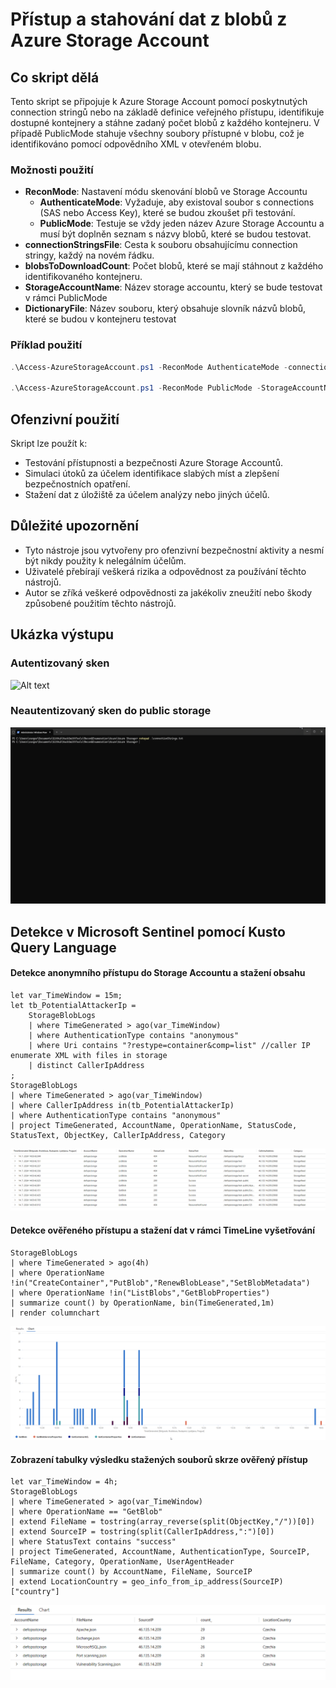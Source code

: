 # Přístup a stahování dat z blobů z Azure Storage Account

## Co skript dělá
Tento skript se připojuje k Azure Storage Account pomocí poskytnutých connection stringů nebo na základě definice veřejného přístupu, identifikuje dostupné kontejnery a stáhne zadaný počet blobů z každého kontejneru. V případě PublicMode stahuje všechny soubory přístupné v blobu, což je identifikováno pomocí odpovědního XML v otevřeném blobu.

### Možnosti použití
- **ReconMode**: Nastavení módu skenování blobů ve Storage Accountu
    - **AuthenticateMode**: Vyžaduje, aby existoval soubor s connections (SAS nebo Access Key), které se budou zkoušet při testování.
    - **PublicMode**: Testuje se vždy jeden název Azure Storage Accountu a musí být doplněn seznam s názvy blobů, které se budou testovat.
- **connectionStringsFile**: Cesta k souboru obsahujícímu connection stringy, každý na novém řádku.
- **blobsToDownloadCount**: Počet blobů, které se mají stáhnout z každého identifikovaného kontejneru.
- **StorageAccountName**: Název storage accountu, který se bude testovat v rámci PublicMode
- **DictionaryFile**: Název souboru, který obsahuje slovník názvů blobů, které se budou v kontejneru testovat


### Příklad použití
```powershell
.\Access-AzureStorageAccount.ps1 -ReconMode AuthenticateMode -connectionStringsFile "connectionStrings.txt" -blobsToDownloadCount 5

.\Access-AzureStorageAccount.ps1 -ReconMode PublicMode -StorageAccountName publicstorageaccount -DictionaryFile .\small.txt

```

## Ofenzivní použití
Skript lze použít k:
- Testování přístupnosti a bezpečnosti Azure Storage Accountů.
- Simulaci útoků za účelem identifikace slabých míst a zlepšení bezpečnostních opatření.
- Stažení dat z úložiště za účelem analýzy nebo jiných účelů.

## Důležité upozornění
- Tyto nástroje jsou vytvořeny pro ofenzivní bezpečnostní aktivity a nesmí být nikdy použity k nelegálním účelům.
- Uživatelé přebírají veškerá rizika a odpovědnost za používání těchto nástrojů.
- Autor se zříká veškeré odpovědnosti za jakékoliv zneužití nebo škody způsobené použitím těchto nástrojů.

## Ukázka výstupu
### Autentizovaný sken
![Alt text](https://github.com/cyb3r5t4lk3r/HackSmithTools/blob/main/Media/Azure-Storage-Authenticate.gif)

### Neautentizovaný sken do public storage
![Alt text](https://github.com/cyb3r5t4lk3r/HackSmithTools/blob/main/Media/Azure-Storage-Public.gif)

## Detekce v Microsoft Sentinel pomocí Kusto Query Language

#### Detekce anonymního přístupu do Storage Accountu a stažení obsahu
```kusto
let var_TimeWindow = 15m;
let tb_PotentialAttackerIp = 
    StorageBlobLogs
    | where TimeGenerated > ago(var_TimeWindow)
    | where AuthenticationType contains "anonymous"
    | where Uri contains "?restype=container&comp=list" //caller IP enumerate XML with files in storage
    | distinct CallerIpAddress
;
StorageBlobLogs
| where TimeGenerated > ago(var_TimeWindow)
| where CallerIpAddress in(tb_PotentialAttackerIp)
| where AuthenticationType contains "anonymous"
| project TimeGenerated, AccountName, OperationName, StatusCode, StatusText, ObjectKey, CallerIpAddress, Category
```
![Alt text](https://github.com/cyb3r5t4lk3r/HackSmithTools/blob/main/Media/Azure-Storage-KQL-Public-Access.png)

#### Detekce ověřeného přístupu a stažení dat v rámci TimeLine vyšetřování
```kusto
StorageBlobLogs
| where TimeGenerated > ago(4h)
| where OperationName !in("CreateContainer","PutBlob","RenewBlobLease","SetBlobMetadata")
| where OperationName !in("ListBlobs","GetBlobProperties")
| summarize count() by OperationName, bin(TimeGenerated,1m)
| render columnchart 
```

![Alt text](https://github.com/cyb3r5t4lk3r/HackSmithTools/blob/main/Media/Azure-Storage-KQL-TimeLine.png)

#### Zobrazení tabulky výsledku stažených souborů skrze ověřený přístup
```kusto
let var_TimeWindow = 4h;
StorageBlobLogs
| where TimeGenerated > ago(var_TimeWindow)
| where OperationName == "GetBlob"
| extend FileName = tostring(array_reverse(split(ObjectKey,"/"))[0])
| extend SourceIP = tostring(split(CallerIpAddress,":")[0])
| where StatusText contains "success"
| project TimeGenerated, AccountName, AuthenticationType, SourceIP, FileName, Category, OperationName, UserAgentHeader
| summarize count() by AccountName, FileName, SourceIP
| extend LocationCountry = geo_info_from_ip_address(SourceIP)["country"]
```
![Alt text](https://github.com/cyb3r5t4lk3r/HackSmithTools/blob/main/Media/Azure-Storage-KQL-GridView.png)